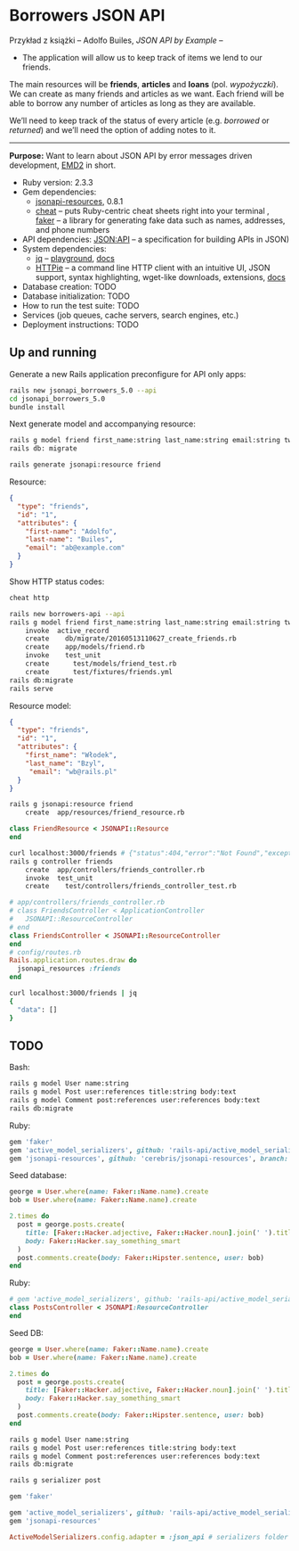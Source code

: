 # Borrowers JSON API

Przykład z książki – Adolfo Builes, _JSON API by Example_ –

* The application will allow us to keep track of items we lend to our friends.

The main resources will be **friends**, **articles** and **loans** (pol.
_wypożyczki_). We can create as many friends and articles as we want. Each
friend will be able to borrow any number of articles as long as they are
available.

We’ll need to keep track of the status of every article (e.g. _borrowed_ or
_returned_) and we’ll need the option of adding notes to it.

----

**Purpose:** Want to learn about JSON API by error messages driven development,
[EMD2](http://www.progressrail.com) in short.

* Ruby version: 2.3.3
* Gem dependencies:
  * [jsonapi-resources](https://github.com/cerebris/jsonapi-resources), 0.8.1
  - [cheat](http://cheat.errtheblog.com) – puts Ruby-centric cheat sheets
    right into your terminal ,
    [faker](https://github.com/stympy/faker) – a library for generating
    fake data such as names, addresses, and phone numbers
* API dependencies:
  [JSON:API](http://jsonapi.org/) – a specification for building APIs in JSON)
* System dependencies:
  - [jq](https://github.com/stedolan/jq) –
    [playground](https://jqplay.org), [docs](https://stedolan.github.io/jq/)
  - [HTTPie](https://httpie.org) – a command line HTTP client with
    an intuitive UI, JSON support, syntax highlighting,
    wget-like downloads, extensions, [docs](https://httpie.org/docs)
* Database creation: TODO
* Database initialization: TODO
* How to run the test suite: TODO
* Services (job queues, cache servers, search engines, etc.)
* Deployment instructions: TODO


## Up and running

Generate a new Rails application preconfigure for API only apps:
```sh
rails new jsonapi_borrowers_5.0 --api
cd jsonapi_borrowers_5.0
bundle install
```

Next generate model and accompanying resource:
```sh
rails g model friend first_name:string last_name:string email:string twitter:string
rails db: migrate

rails generate jsonapi:resource friend
```

Resource:
```json
{
  "type": "friends",
  "id": "1",
  "attributes": {
    "first-name": "Adolfo",
    "last-name": "Builes",
    "email": "ab@example.com"
  }
}
```









Show HTTP status codes:
```sh
cheat http
```

```sh
rails new borrowers-api --api
rails g model friend first_name:string last_name:string email:string twitter:string
    invoke  active_record
    create    db/migrate/20160513110627_create_friends.rb
    create    app/models/friend.rb
    invoke    test_unit
    create      test/models/friend_test.rb
    create      test/fixtures/friends.yml
rails db:migrate
rails serve
```

Resource model:

```json
{
  "type": "friends",
  "id": "1",
  "attributes": {
    "first_name": "Włodek",
    "last_name": "Bzyl",
     "email": "wb@rails.pl"
  }
}
```
```sh
rails g jsonapi:resource friend
    create  app/resources/friend_resource.rb
```
```ruby
class FriendResource < JSONAPI::Resource
end
```
```sh
curl localhost:3000/friends # {"status":404,"error":"Not Found","exception …
rails g controller friends
    create  app/controllers/friends_controller.rb
    invoke  test_unit
    create    test/controllers/friends_controller_test.rb
```      
```ruby
# app/controllers/friends_controller.rb
# class FriendsController < ApplicationController
#   JSONAPI::ResourceController
# end
class FriendsController < JSONAPI::ResourceController
end
# config/routes.rb
Rails.application.routes.draw do
  jsonapi_resources :friends
end
```
```sh
curl localhost:3000/friends | jq
{
  "data": []
}
```


## TODO

Bash:

```bash
rails g model User name:string
rails g model Post user:references title:string body:text
rails g model Comment post:references user:references body:text
rails db:migrate
```

Ruby:

```ruby
gem 'faker'
gem 'active_model_serializers', github: 'rails-api/active_model_serializers'
gem 'jsonapi-resources', github: 'cerebris/jsonapi-resources', branch: 'rails5'
```

Seed database:

```ruby
george = User.where(name: Faker::Name.name).create
bob = User.where(name: Faker::Name.name).create

2.times do
  post = george.posts.create(
    title: [Faker::Hacker.adjective, Faker::Hacker.noun].join(' ').titleize,
    body: Faker::Hacker.say_something_smart
  )
  post.comments.create(body: Faker::Hipster.sentence, user: bob)
end
```

Ruby:

```ruby
# gem 'active_model_serializers', github: 'rails-api/active_model_serializers'
class PostsController < JSONAPI:ResourceController
end
```

Seed DB:

```ruby
george = User.where(name: Faker::Name.name).create
bob = User.where(name: Faker::Name.name).create

2.times do
  post = george.posts.create(
    title: [Faker::Hacker.adjective, Faker::Hacker.noun].join(' ').titleize,
    body: Faker::Hacker.say_something_smart
  )
  post.comments.create(body: Faker::Hipster.sentence, user: bob)
end
```

```bash
rails g model User name:string
rails g model Post user:references title:string body:text
rails g model Comment post:references user:references body:text
rails db:migrate

rails g serializer post
```

```ruby
gem 'faker'

gem 'active_model_serializers', github: 'rails-api/active_model_serializers'
gem 'jsonapi-resources'

ActiveModelSerializers.config.adapter = :json_api # serializers folder
```
